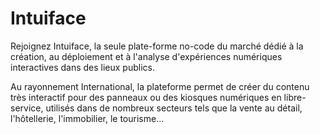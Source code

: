 # Intuiface

Rejoignez Intuiface, la seule plate-forme no-code du marché dédié à la création, au déploiement et à l'analyse d'expériences numériques interactives dans des lieux publics.

Au rayonnement International, la plateforme permet de créer du contenu très interactif pour des panneaux ou des kiosques numériques en libre-service, utilisés dans de nombreux secteurs tels que la vente au détail, l'hôtellerie, l'immobilier, le tourisme...
